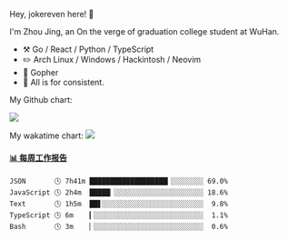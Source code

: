 Hey, jokereven here! 👋

I'm Zhou Jing, an On the verge of graduation college student at WuHan.

-   :hammer_and_pick: Go / React / Python / TypeScript
-   :pencil2: Arch Linux / Windows / Hackintosh / Neovim
-   :seedling: Gopher
-   :thought_balloon: All is for consistent.

My Github chart:

![](https://ghchart.rshah.org/JonnieWayy)

My wakatime chart:
![](https://wakatime.com/share/@jokereven/1679dc82-4bf9-4b63-9203-390d608503de.png)

<!-- waka-box start -->
#### <a href="https://gist.github.com/9f8118785e2d128d746db5f61b0e0a2a" target="_blank">📊 每周工作报告</a>
```text
JSON       🕓 7h41m ███████████████████▎░░░░░░░░ 69.0%
JavaScript 🕓 2h4m  █████▏░░░░░░░░░░░░░░░░░░░░░░ 18.6%
Text       🕓 1h5m  ██▋░░░░░░░░░░░░░░░░░░░░░░░░░  9.8%
TypeScript 🕓 6m    ▎░░░░░░░░░░░░░░░░░░░░░░░░░░░  1.1%
Bash       🕓 3m    ▏░░░░░░░░░░░░░░░░░░░░░░░░░░░  0.6%
```
<!-- Powered by https://github.com/journey-ad/waka-box-go . -->
<!-- waka-box end -->
